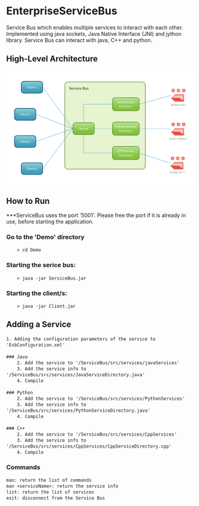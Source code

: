 # EnterpriseServiceBus
Service Bus which enables multiple services to interact with each other. Implemented using java sockets, Java Native Interface (JNI) and jython library. Service Bus can interact with java, C++ and python. 


## High-Level Architecture
![architecture](https://github.com/heshanera/EnterpriseServiceBus/blob/master/imgs/ServiceBus.png)


## How to Run

***ServiceBus uses the port '5001'. Please free the port if it is already in use, before starting the application.

### Go to the 'Demo' directory
        > cd Demo
### Starting the serice bus:
        > java -jar ServiceBus.jar
### Starting the client/s:
        > java -jar Client.jar

## Adding a Service
	1. Adding the configuration parameters of the service to 'EsbConfiguration.xml'

	### Java
		2. Add the service to '/ServiceBus/src/services/javaServices'
		3. Add the service info to '/ServiceBus/src/services/JavaServiceDirectory.java'
		4. Compile
	
	### Python
		2. Add the service to '/ServiceBus/src/services/PythonServices'
		3. Add the service info to '/ServiceBus/src/services/PythonServiceDirectory.java'
		4. Compile

	### C++
		2. Add the service to '/ServiceBus/src/services/CppServices'
		3. Add the service info to '/ServiceBus/src/services/CppServices/CppServiceDirectory.cpp'
		4. Compile

### Commands
	man: return the list of commands
	man <serviceName>: return the service info
	list: return the list of services
	exit: disconnect from the Service Bus
